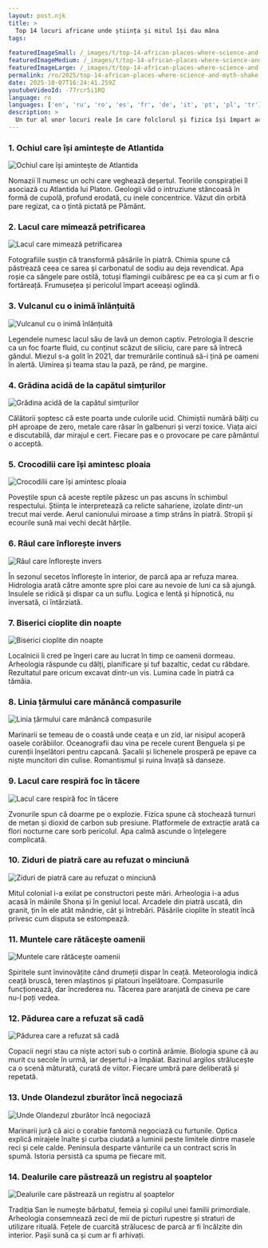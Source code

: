 ```yaml
---
layout: post.njk
title: >
  Top 14 locuri africane unde știința și mitul își dau mâna
tags:
  
featuredImageSmall: /_images/t/top-14-african-places-where-science-and-myth-shake-cover-ro-small.webp
featuredImageMedium: /_images/t/top-14-african-places-where-science-and-myth-shake-cover-ro-medium.webp
featuredImageLarge: /_images/t/top-14-african-places-where-science-and-myth-shake-cover-ro-large.webp
permalink: /ro/2025/top-14-african-places-where-science-and-myth-shake.html
date: 2025-10-07T16:24:41.259Z
youtubeVideoId: -77rcr5i1RQ
language: ro
languages: ['en', 'ru', 'ro', 'es', 'fr', 'de', 'it', 'pt', 'pl', 'tr']
description: >
  Un tur al unor locuri reale în care folclorul și fizica își împart aceeași adresă. Fiecare oprire e egal părți fiori și geologie.
---
```


### 1. Ochiul care își amintește de Atlantida

![Ochiul care își amintește de Atlantida](/_images/f/f54794543c2e4702bd8f781d2f3c5a8c-medium.webp)

Nomazii îl numesc un ochi care veghează deșertul. Teoriile conspirației îl asociază cu Atlantida lui Platon. Geologii văd o intruziune stâncoasă în formă de cupolă, profund erodată, cu inele concentrice. Văzut din orbită pare regizat, ca o țintă pictată pe Pământ.

### 2. Lacul care mimează petrificarea

![Lacul care mimează petrificarea](/_images/2/2ad3485f05ff368953f2f3ebcdfe2c0d-medium.webp)

Fotografiile susțin că transformă păsările în piatră. Chimia spune că păstrează ceea ce sarea și carbonatul de sodiu au deja revendicat. Apa roșie ca sângele pare ostilă, totuși flamingii cuibăresc pe ea ca și cum ar fi o fortăreață. Frumusețea și pericolul împart aceeași oglindă.

### 3. Vulcanul cu o inimă înlănțuită

![Vulcanul cu o inimă înlănțuită](/_images/b/b884dbf60efde103e347b1cec5291ef8-medium.webp)

Legendele numesc lacul său de lavă un demon captiv. Petrologia îl descrie ca un foc foarte fluid, cu conținut scăzut de siliciu, care pare să întrecă gândul. Miezul s-a golit în 2021, dar tremurările continuă să-i țină pe oameni în alertă. Uimirea și teama stau la pază, pe rând, pe margine.

### 4. Grădina acidă de la capătul simțurilor

![Grădina acidă de la capătul simțurilor](/_images/0/0b954b1bdae5aa1c1d52b9f7be0d2b01-medium.webp)

Călătorii șoptesc că este poarta unde culorile ucid. Chimiștii numără bălți cu pH aproape de zero, metale care răsar în galbenuri și verzi toxice. Viața aici e discutabilă, dar mirajul e cert. Fiecare pas e o provocare pe care pământul o acceptă.

### 5. Crocodilii care își amintesc ploaia

![Crocodilii care își amintesc ploaia](/_images/4/432a94571de1ae483b6b287953221c76-medium.webp)

Poveștile spun că aceste reptile păzesc un pas ascuns în schimbul respectului. Știința le interpretează ca relicte sahariene, izolate dintr-un trecut mai verde. Aerul canionului miroase a timp strâns în piatră. Stropii și ecourile sună mai vechi decât hărțile.

### 6. Râul care înflorește invers

![Râul care înflorește invers](/_images/2/2ab3cd880b7b82c3cef96c0f65c375bf-medium.webp)

În sezonul secetos înflorește în interior, de parcă apa ar refuza marea. Hidrologia arată către amonte spre ploi care au nevoie de luni ca să ajungă. Insulele se ridică și dispar ca un suflu. Logica e lentă și hipnotică, nu inversată, ci întârziată.

### 7. Biserici cioplite din noapte

![Biserici cioplite din noapte](/_images/2/29d57a23c3e476493df8a55615db5750-medium.webp)

Localnicii îi cred pe îngeri care au lucrat în timp ce oamenii dormeau. Arheologia răspunde cu dălți, planificare și tuf bazaltic, cedat cu răbdare. Rezultatul pare oricum excavat dintr-un vis. Lumina cade în piatră ca tămâia.

### 8. Linia țărmului care mănâncă compasurile

![Linia țărmului care mănâncă compasurile](/_images/5/5b0e03eb7b267d40a7d1afdbda1eac1b-medium.webp)

Marinarii se temeau de o coastă unde ceața e un zid, iar nisipul acoperă oasele corăbiilor. Oceanografii dau vina pe recele curent Benguela și pe curenții înșelători pentru capcană. Șacalii și lichenele prosperă pe epave ca niște muncitori din culise. Romantismul și ruina învață să danseze.

### 9. Lacul care respiră foc în tăcere

![Lacul care respiră foc în tăcere](/_images/7/7dada5007f6289d69e508233843ea1b7-medium.webp)

Zvonurile spun că doarme pe o explozie. Fizica spune că stochează turnuri de metan și dioxid de carbon sub presiune. Platformele de extracție arată ca flori nocturne care sorb pericolul. Apa calmă ascunde o înțelegere complicată.

### 10. Ziduri de piatră care au refuzat o minciună

![Ziduri de piatră care au refuzat o minciună](/_images/9/9674f26bb76f4b52595a56846d4ffb05-medium.webp)

Mitul colonial i-a exilat pe constructori peste mări. Arheologia i-a adus acasă în mâinile Shona și în geniul local. Arcadele din piatră uscată, din granit, țin în ele atât mândrie, cât și întrebări. Păsările cioplite în steatit încă privesc cum disputa se estompează.

### 11. Muntele care rătăcește oamenii

![Muntele care rătăcește oamenii](/_images/3/34d653acf9522ab943fc5f4a4350e029-medium.webp)

Spiritele sunt învinovățite când drumeții dispar în ceață. Meteorologia indică ceață bruscă, teren mlaștinos și platouri înșelătoare. Compasurile funcționează, dar încrederea nu. Tăcerea pare aranjată de cineva pe care nu-l poți vedea.

### 12. Pădurea care a refuzat să cadă

![Pădurea care a refuzat să cadă](/_images/7/77ce9f1777d911b9b16a2c458f80b722-medium.webp)

Copacii negri stau ca niște actori sub o cortină arămie. Biologia spune că au murit cu secole în urmă, iar deșertul i-a împăiat. Bazinul argilos strălucește ca o scenă măturată, curată de viitor. Fiecare umbră pare deliberată și repetată.

### 13. Unde Olandezul zburător încă negociază

![Unde Olandezul zburător încă negociază](/_images/1/1cde2583ceee7449b32d647f4c6c3b08-medium.webp)

Marinarii jură că aici o corabie fantomă negociază cu furtunile. Optica explică mirajele înalte și curba ciudată a luminii peste limitele dintre masele reci și cele calde. Peninsula desparte vânturile ca un contract scris în spumă. Istoria persistă ca spuma pe fiecare mit.

### 14. Dealurile care păstrează un registru al șoaptelor

![Dealurile care păstrează un registru al șoaptelor](/_images/7/79be16c19aea5d6df801e431c1276294-medium.webp)

Tradiția San le numește bărbatul, femeia și copilul unei familii primordiale. Arheologia consemnează zeci de mii de picturi rupestre și straturi de utilizare rituală. Fețele de cuarcită strălucesc de parcă ar fi încălzite din interior. Pașii sună ca și cum ar fi arhivați.

